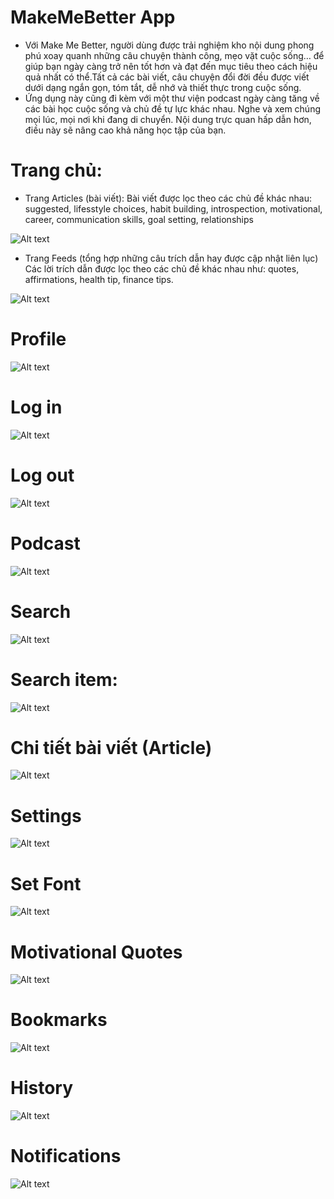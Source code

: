 # MakeMeBetter App
- Với Make Me Better, người dùng được trải nghiệm kho nội dung phong phú xoay quanh những câu chuyện thành công, mẹo vặt cuộc sống… để giúp bạn ngày càng trở nên tốt hơn và đạt đến mục tiêu theo cách hiệu quả nhất có thể.Tất cả các bài viết, câu chuyện đổi đời đều được viết dưới dạng ngắn gọn, tóm tắt, dễ nhớ và thiết thực trong cuộc sống.
- Ứng dụng này cũng đi kèm với một thư viện podcast ngày càng tăng về các bài học cuộc sống và chủ đề tự lực khác nhau. Nghe và xem chúng mọi lúc, mọi nơi khi đang di chuyển. Nội dung trực quan hấp dẫn hơn, điều này sẽ nâng cao khả năng học tập của bạn. 

# Trang chủ:
- Trang Articles (bài viết):
Bài viết được lọc theo các chủ đề khác nhau: suggested, lifesstyle choices, habit building, introspection, motivational, career, communication skills, goal setting, relationships

![Alt text](app/aritcle.jpg)

- Trang Feeds (tổng hợp những câu trích dẫn hay được cập nhật liên lục)
Các lời trích dẫn được lọc theo các chủ đề khác nhau như: quotes, affirmations, health tip, finance tips.

![Alt text](app/feed.jpg)

# Profile
![Alt text](app/profile.jpg)

# Log in
![Alt text](app/login.jpg)
# Log out
![Alt text](<app/log out.jpg>)

# Podcast
![Alt text](app/podcast.jpg)

# Search
![Alt text](app/search.jpg)

# Search item:
![Alt text](app/searchitem.jpg)

# Chi tiết bài viết (Article)
![Alt text](app/detailArt.jpg)

# Settings
![Alt text](app/setting.jpg)

# Set Font
![Alt text](<app/set font.jpg>)

# Motivational Quotes
![Alt text](app/qoutes.jpg)

# Bookmarks
![Alt text](app/bookmark.jpg)

# History
![Alt text](app/history.jpg)

# Notifications
![Alt text](app/notifi.jpg)








